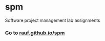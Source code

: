 # spm
Software project management lab assignments

<h3>Go to <a href="http://rauf.github.io/spm">rauf.github.io/spm</a></h3>
